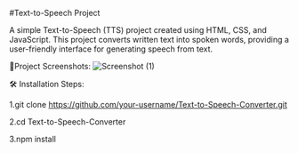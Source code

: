 
#Text-to-Speech Project

A simple Text-to-Speech (TTS) project created using HTML, CSS, and JavaScript. This project converts written text into spoken words, providing a user-friendly interface for generating speech from text.

📸Project Screenshots:
![Screenshot (1)](https://github.com/Irbaz-Patel/Text-to-Speech-Converter/assets/125855032/d691bba2-8f55-4fca-8203-95a053a105d8)

🛠️ Installation Steps:

1.git clone https://github.com/your-username/Text-to-Speech-Converter.git

2.cd Text-to-Speech-Converter

3.npm install
